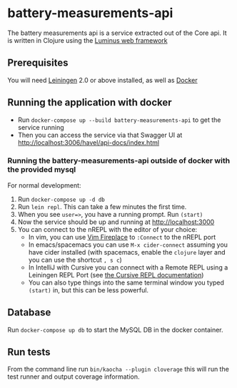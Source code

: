 # battery-measurements-api


The battery measurements api is a service extracted out of the Core api. It is written in Clojure using the [Luminus web framework](http://luminusweb.net/)


## Prerequisites

You will need [Leiningen](https://github.com/technomancy/leiningen) 2.0 or above installed, as well as [Docker](https://www.docker.com/get-docker)


[1]: https://github.com/technomancy/leiningen

## Running the application with docker

 - Run `docker-compose up --build battery-measurements-api` to get the service running
 - Then you can access the service via that Swagger UI at [http://localhost:3006/havel/api-docs/index.html](http://localhost:3006/havel/api-docs/index.html)


### Running the battery-measurements-api outside of docker with the provided mysql
For normal development:
 1. Run `docker-compose up -d db`
 2. Run `lein repl`. This can take a few minutes the first time.
 3. When you see `user=>`, you have a running prompt. Run `(start)`
 4. Now the service should be up and running at [http://localhost:3000](http://localhost:3000)
 5. You can connect to the nREPL with the editor of your choice:
     - In vim, you can use [Vim Fireplace](https://github.com/tpope/vim-fireplace) to `:Connect` to the nREPL port
     - In emacs/spacemacs you can use `M-x cider-connect` assuming you have cider installed (with spacemacs, enable the `clojure` layer and you can use the shortcut `, s c`)
     - In IntelliJ with Cursive you can connect with a Remote REPL using a Leiningen REPL Port (see [the Cursive REPL documentation](https://cursive-ide.com/userguide/images/remote-repl-config.png))
     - You can also type things into the same terminal window you typed `(start)` in, but this can be less powerful.

## Database

Run `docker-compose up db` to start the MySQL DB in the docker container.

## Run tests

From the command line run `bin/kaocha --plugin cloverage` this will run the test runner and output coverage information.
